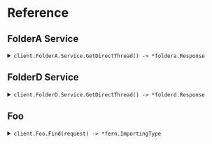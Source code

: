 # Reference
## FolderA Service
<details><summary><code>client.FolderA.Service.GetDirectThread() -> *foldera.Response</code></summary>
<dl>
<dd>

#### 🔌 Usage

<dl>
<dd>

<dl>
<dd>

```go
client.FolderA.Service.GetDirectThread(
        context.TODO(),
    )
}
```
</dd>
</dl>
</dd>
</dl>


</dd>
</dl>
</details>

## FolderD Service
<details><summary><code>client.FolderD.Service.GetDirectThread() -> *folderd.Response</code></summary>
<dl>
<dd>

#### 🔌 Usage

<dl>
<dd>

<dl>
<dd>

```go
client.FolderA.Service.GetDirectThread(
        context.TODO(),
    )
}
```
</dd>
</dl>
</dd>
</dl>


</dd>
</dl>
</details>

## Foo
<details><summary><code>client.Foo.Find(request) -> *fern.ImportingType</code></summary>
<dl>
<dd>

#### 🔌 Usage

<dl>
<dd>

<dl>
<dd>

```go
request := &fern.FindRequest{
        OptionalString: fern.String(
            "optionalString",
        ),
        PublicProperty: fern.String(
            "publicProperty",
        ),
        PrivateProperty: fern.Int(
            1,
        ),
    }
client.Foo.Find(
        context.TODO(),
        request,
    )
}
```
</dd>
</dl>
</dd>
</dl>

#### ⚙️ Parameters

<dl>
<dd>

<dl>
<dd>

**optionalString:** `fern.OptionalString` 
    
</dd>
</dl>

<dl>
<dd>

**publicProperty:** `*string` 
    
</dd>
</dl>

<dl>
<dd>

**privateProperty:** `*int` 
    
</dd>
</dl>
</dd>
</dl>


</dd>
</dl>
</details>
